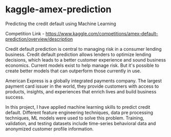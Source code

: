 # kaggle-amex-prediction
Predicting the credit default using Machine Learning 

Competition Link - [https://www.kaggle.com/competitions/amex-default-prediction/overview/description 
](https://www.kaggle.com/competitions/amex-default-prediction/overview/description)


Credit default prediction is central to managing risk in a consumer lending business. Credit default prediction allows lenders to optimize lending decisions, which leads to a better customer experience and sound business economics. Current models exist to help manage risk. But it's possible to create better models that can outperform those currently in use.

American Express is a globally integrated payments company. The largest payment card issuer in the world, they provide customers with access to products, insights, and experiences that enrich lives and build business success.

In this project, I have applied machine learning skills to predict credit default. Different feature engineering techniques, data pre processing techniques, ML models were used to solve this problem. Training, validation, and testing datasets include time-series behavioral data and anonymized customer profile information. 
